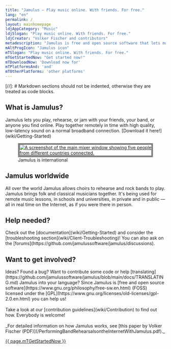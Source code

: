 ```yaml
---
title: "Jamulus ‒ Play music online. With friends. For free."
lang: "en"
permalink: /
layout: mainhomepage
ldjAppCategory: "Music"
ldjSlogan: "Play music online. With friends. For free."
ldjCreator: "Volker Fischer and contributors"
metadescription: "Jamulus is free and open source software that lets musicians perform music, rehearse or jam together, in real time over the Internet."
mAltProgIcon: "Jamulus icon"
mTSlogan: "Play music online. With friends. For free."
mTGetStartedNow: "Get started now!"
mTDownloadNow: 'Download now for'
mTPlatformsAnd: 'and'
mTOtherPlatforms: 'other platforms'
---
```

[//]: # Markdown sections should not be indented, otherwise they are treated as code blocks.
<div class="fx-row fx-row-center-xs" id="firstrow">
  <div class="fx-col-100-xs">
    <div itemprop="abstract">
      <h2>What is Jamulus?</h2>
<div markdown="1">
Jamulus lets you play, rehearse, or jam with your friends, your band, or anyone you find online. Play together remotely in time with high quality, low-latency sound on a normal broadband connection. [Download it here!](wiki/Getting-Started)
</div>
    </div>
  </div>
</div>
<div class="fx-row fx-row-center-xs" id="bannercontainer">
  <div class="fx-col-100-xs">
    <figure class="sth">
      <a href="wiki/Getting-Started" rel="canonical">
      <img src="{% include img/en-screenshots/main-screen-medium.inc %}" style="border: 5px solid grey;" id="jamulusbanner" loading="lazy" alt="A screenshot of the main mixer window showing five people from different countries connected.">
      </a>
      <figcaption>Jamulus is international</figcaption>
    </figure>
  </div>
</div>
<div class="fx-row fx-row-center-xs">
  <div class="fx-col-100-xs fx-col-50-l">
     <h2>Jamulus worldwide</h2>
<div markdown="1">
All over the world Jamulus allows choirs to rehearse and rock bands to play. Jamulus brings folk and classical musicians together. It's being used for remote music lessons, in schools and universities, in private and in public — all in real time on the Internet, as if you were there in person.
</div>
    <h2>Help needed?</h2>
      <p>
<div markdown="1">
Check out the [documentation](wiki/Getting-Started) and consider the [troubleshooting section](wiki/Client-Troubleshooting)!
You can also ask on the [forums](https://github.com/jamulussoftware/jamulus/discussions).
</div>
      </p>
  </div>
  <div class="fx-col-100-xs fx-col-50-l">
    <h2>Want to get involved?</h2>
    <p>
<div markdown="1">
Ideas? Found a bug? Want to contribute some code or help [translating](https://github.com/jamulussoftware/jamulus/blob/main/docs/TRANSLATING.md) Jamulus into your language? Since Jamulus is [free and open source software](https://www.gnu.org/philosophy/free-sw.en.html) (FOSS) licensed under the [GPL](https://www.gnu.org/licenses/old-licenses/gpl-2.0.en.html) you can help us!<br>
<br>
Take a look at our [contribution guidelines](wiki/Contribution) to find out how. Everybody is welcome!<br>
<br>
_For detailed information on how Jamulus works, see [this paper by Volker Fischer (PDF)](/PerformingBandRehearsalsontheInternetWithJamulus.pdf)._
</div>
    </p>
  </div>
  <div class="fx-col-100-xs fx-txt-center">
    <a href="wiki/Getting-Started" class="button" rel="noreferrer">{{ page.mTGetStartedNow }}</a>
  </div>
</div>
